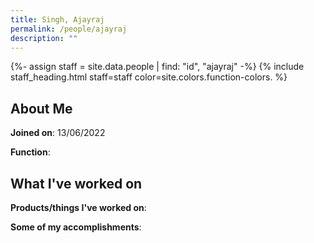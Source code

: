 ```yaml
---
title: Singh, Ajayraj
permalink: /people/ajayraj
description: ""
---
```


{%- assign staff = site.data.people | find: "id", "ajayraj" -%}
{% include staff_heading.html staff=staff color=site.colors.function-colors. %}

## About Me

**Joined on**: 13/06/2022

**Function**: 

## What I've worked on

**Products/things I've worked on**:


**Some of my accomplishments**:

